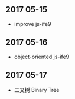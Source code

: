 ## 2017 05-15
* improve js-ife9

## 2017 05-16
* object-oriented js-ife9

## 2017 05-17
* 二叉树 Binary Tree
